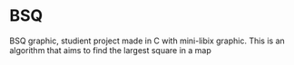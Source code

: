 # BSQ
BSQ graphic, studient project made in C with mini-libix graphic. This is an algorithm that aims to find the largest square in a map
